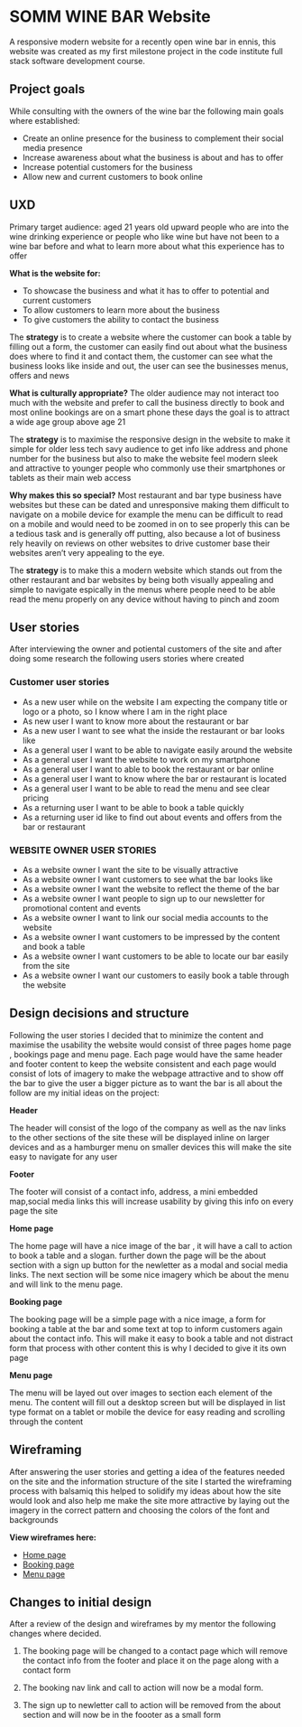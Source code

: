 # **SOMM WINE BAR Website**

A responsive modern website for a recently open wine bar in ennis, this website was created as my first milestone project in the code institute full stack software development course.

## **Project goals**
While consulting with the owners of the wine bar the following main goals where established: 
- Create an online presence for the business to complement their social media presence
- Increase awareness about what the business is about and has to offer
- Increase potential customers for the business
- Allow new and current customers to book online

## **UXD**

Primary target audience: aged 21 years old upward people who are into the wine drinking experience or people who like wine but have not been to a wine bar before and what to learn more about what this experience has to offer 
 
**What is the website for:**
- To showcase the business and what it has to offer to potential and current customers
- To allow customers to learn more about the business
- To give customers the ability to contact the business

The **strategy** is to create a website where the customer can book a table by filling out a form, the customer can easily find out about what the business does where to find it and contact them, the customer can see what the business looks like inside and out, the user can see the businesses menus, offers and news

**What is culturally appropriate?** The older audience may not interact too much with the website and prefer to call the business directly to book and most online bookings are on a smart phone these days the goal is to attract a wide age group above age 21 
 
 The **strategy** is to  maximise the responsive design in the website to make it simple for older less tech savy audience to get info like address and phone number for the business but also to make the website feel modern sleek and attractive to younger people who commonly use their smartphones or tablets as their main web access

**Why makes this so special?** Most restaurant and bar type business have websites but these can be dated and unresponsive making them difficult to navigate on a mobile device for example the menu can be difficult to read on a mobile and would need to be zoomed in on to see properly this can be a tedious task and is generally off putting, also because a lot of business rely heavily on reviews on other websites to drive customer base their websites aren’t very appealing to the eye.

The **strategy** is to make this a modern website which stands out from the other restaurant and bar websites by being both visually appealing and simple to navigate espically in the menus where people need to be able read the menu properly on any device without having to pinch and zoom 

## **User stories**
After interviewing the owner and potiental customers of the site and after doing some research the following users stories where created
### **Customer user stories**

- As a new user while on the website I am expecting the company title or logo or a photo, so I know where I am in the right place
- As new user I want to know more about the restaurant or bar 
- As a new user I want to see what the inside the restaurant or bar looks like
- As a general user I want to be able to navigate easily around the website
- As a general user I want the website to work on my smartphone
- As a general user I want to able to book the restaurant or bar online
- As a general user I want to know where the bar or restaurant is located
- As a general user I want to be able to read the menu and see clear pricing 
- As a returning user I want to be able to book a table quickly 
- As a returning user id like to find out about events and offers from the bar or restaurant
 
### **WEBSITE OWNER USER STORIES**

- As a website owner I want the site to be visually attractive
- As a website owner I want customers to see what the bar looks like
- As a website owner I want the website to reflect the theme of the bar
- As a website owner I want people to sign up to our newsletter for promotional content and events 
- As a website owner I want to link our social media accounts to the website
- As a website owner I want customers to be impressed by the content and book a table
- As a website owner I want customers to be able to locate our bar easily from the site
- As a website owner I want our customers to easily book a table through the website


## **Design decisions and structure**
Following the user stories I decided that to minimize the content and maximise the usability the website would consist of three pages home page , bookings page and menu page. Each page would have the same header and footer content to keep the website consistent and each page would consist of lots of imagery to make the webpage attractive and to show off the bar to give the user a bigger picture as to want the bar is all about the follow are my initial ideas on the project:

**Header** 

The header will consist of the logo of the company as well as the nav links to the other sections of the site these will be displayed inline on larger devices and as a hamburger menu on smaller devices this will make the site easy to navigate for any user

**Footer**

The footer will consist of a contact info, address, a mini embedded map,social media links this will increase usability by giving this info on every page the site

**Home page**

The home page will have a nice image of the bar , it will have a call to action to book a table and a slogan. further down the page will be the about section with a sign up button for the newletter as a modal and social media links. The next section will be some nice imagery which be about the menu and will link to the menu page.

**Booking page**

The booking page will be a simple page with a nice image, a form for booking a table at the bar and some text at top to inform customers again about the contact info. This will make it easy to book a table and not distract form that process with other content this is why I decided to give it its own page

**Menu page** 

The menu will be layed out over images to section each element of the menu. The content will fill out a desktop screen but will be displayed in list type format on a tablet or mobile the device for easy reading and scrolling through the content

## **Wireframing**

After answering the user stories and getting a idea of the features needed on the site and the information structure of the site I started the wireframing process with balsamiq this helped to solidify my ideas about how the site would look and also help me make the site more attractive by laying out the imagery in the correct pattern and choosing the colors of the font and backgrounds

**View wireframes here:**

- [Home page](https://github.com/noelmurphy33/SOMM/blob/41105cbf5d1e2999ab019d2754392354f00d8903/wireframes/home-wireframe.png)
- [Booking page](https://github.com/noelmurphy33/SOMM/blob/41105cbf5d1e2999ab019d2754392354f00d8903/wireframes/bookings-wireframe.png)
- [Menu page](https://github.com/noelmurphy33/SOMM/blob/41105cbf5d1e2999ab019d2754392354f00d8903/wireframes/menu-wireframe.png)

## Changes to initial design

After a review of the design and wireframes by my mentor the following changes where decided.
1. The booking page will be changed to a contact page which will remove the contact info from the footer and place it on the page along with a contact form

2. The booking nav link and call to action will now be a modal form.

3. The sign up to newletter call to action will be removed from the about section and will now be in the foooter as a small form 

